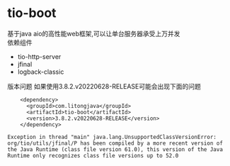 # tio-boot
基于java aio的高性能web框架,可以让单台服务器承受上万并发  
依赖组件  
- tio-http-server
- jfinal
- logback-classic


版本问题
如果使用3.8.2.v20220628-RELEASE可能会出现下面的问题
```
    <dependency>
      <groupId>com.litongjava</groupId>
      <artifactId>tio-boot</artifactId>
      <version>3.8.2.v20220628-RELEASE</version>
    </dependency>
```


```
Exception in thread "main" java.lang.UnsupportedClassVersionError: org/tio/utils/jfinal/P has been compiled by a more recent version of the Java Runtime (class file version 61.0), this version of the Java Runtime only recognizes class file versions up to 52.0

```
